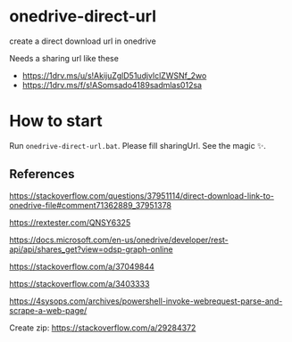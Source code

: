 # onedrive-direct-url
 create a direct download url in onedrive

Needs a sharing url like these
- https://1drv.ms/u/s!AkijuZglD51udjvlclZWSNf_2wo
- https://1drv.ms/f/s!ASomsado4189sadmlas012sa

# How to start

Run `onedrive-direct-url.bat`. Please fill sharingUrl. See the magic ✨.

## References

https://stackoverflow.com/questions/37951114/direct-download-link-to-onedrive-file#comment71362889_37951378

https://rextester.com/QNSY6325

https://docs.microsoft.com/en-us/onedrive/developer/rest-api/api/shares_get?view=odsp-graph-online

https://stackoverflow.com/a/37049844

https://stackoverflow.com/a/3403333

https://4sysops.com/archives/powershell-invoke-webrequest-parse-and-scrape-a-web-page/

Create zip: https://stackoverflow.com/a/29284372
